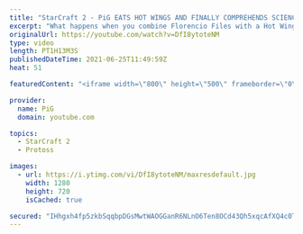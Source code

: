 ```yaml
---
title: "StarCraft 2 - PiG EATS HOT WINGS AND FINALLY COMPREHENDS SCIENCE | Florencio Files #229"
excerpt: "What happens when you combine Florencio Files with a Hot Wings challenge and a No Swearing (Sesame Street-friendly) challenge all in one?  0:00 Intro 2:22 Game 1 28:40 Game 2 45:01 Game 3  🧜Florencio Files Playlist: https://www.youtube.com/playlist?list=PLFUDU8AOevUfznFLMRCxI0ez9HZTyL6Tk  Follow Florencio:"
originalUrl: https://youtube.com/watch?v=DfI8ytoteNM
type: video
length: PT1H13M3S
publishedDateTime: 2021-06-25T11:49:59Z
heat: 51

featuredContent: "<iframe width=\"800\" height=\"500\" frameborder=\"0\" src=\"https://www.youtube.com/embed/DfI8ytoteNM\" allow=\"accelerometer; autoplay; encrypted-media; gyroscope; picture-in-picture\" allowfullscreen></iframe>"

provider:
  name: PiG
  domain: youtube.com

topics:
  - StarCraft 2
  - Protoss

images:
  - url: https://i.ytimg.com/vi/DfI8ytoteNM/maxresdefault.jpg
    width: 1280
    height: 720
    isCached: true

secured: "IHhgxh4fp5zkbSqqbpDGsMwtWAOGGanR6NLnO6Ten8OCd43Qh5xqcAfXQ4c0TVSJX5V5l3w7ZVSD4o1FMNVhmxE7TYAfs7mnmq8mvHEi/Qp8IO6pu/27Kh3PJb6W6GFfylUhAsION2JoamHIgl/jRy56VTNXOPuz1zxHamjuZaCb3YW8pD2nCqEH5B5yJt2n47NxrhKLBECM9Qo6U6ylLKgEbGOTJWQu7o4f1hBjevP+RJYHWX6VNJuBz3bzSteMCLPd0UvFlw3Y1dAPY1b3nfFOKzC2iinzxh1wJs426sRxyGlY7dwjjJNJvNCGpb4UPKufOT7XeTB20bUUJXfNccMt92FBVctRZP/90OE3pWbRPvVkUruo/Pa+0KyiqcNB4G6JjKnMJu+i0FOnUk97fMYQnfc8Cl0K291cI4luD34=;1KGqLoNeC56DV+rvTcE/EA=="
---
```



